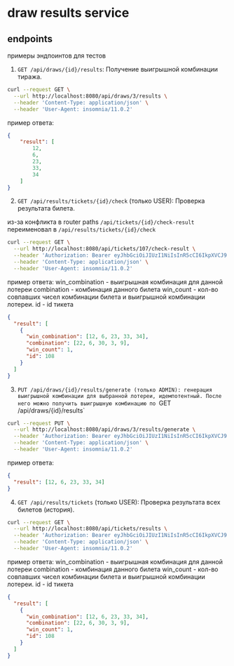 # draw results service

## endpoints

примеры эндпоинтов для тестов

1. `GET /api/draws/{id}/results`: Получение выигрышной комбинации тиража.

```bash
curl --request GET \
  --url http://localhost:8080/api/draws/3/results \
  --header 'Content-Type: application/json' \
  --header 'User-Agent: insomnia/11.0.2'
```

пример ответа:

```JSON
{
	"result": [
		12,
		6,
		23,
		33,
		34
	]
}
```

2. `GET /api/results/tickets/{id}/check` (только USER): Проверка результата билета.

из-за конфликта в router paths `/api/tickets/{id}/check-result` переименовал в `/api/results/tickets/{id}/check`

```bash
curl --request GET \
  --url http://localhost:8080/api/tickets/107/check-result \
  --header 'Authorization: Bearer eyJhbGciOiJIUzI1NiIsInR5cCI6IkpXVCJ9' \
  --header 'Content-Type: application/json' \
  --header 'User-Agent: insomnia/11.0.2'
```

пример ответа:
win_combination - выигрышная комбинация для данной лотереи
combination - комбинация данного билета
win_count - кол-во совпавших чисел комбинации билета и выигрышной комбинации лотереи.
id - id тикета

```json
{
  "result": [
    {
      "win_combination": [12, 6, 23, 33, 34],
      "combination": [22, 6, 30, 3, 9],
      "win_count": 1,
      "id": 108
    }
  ]
}
```

3.  `PUT /api/draws/{id}/results/generate (только ADMIN): генерация выигрышной комбинации для выбранной лотереи, идемпотентный. После него можно получить выигрышную комбинацию по `GET /api/draws/{id}/results`

```bash
curl --request PUT \
  --url http://localhost:8080/api/draws/3/results/generate \
  --header 'Authorization: Bearer eyJhbGciOiJIUzI1NiIsInR5cCI6IkpXVCJ9' \
  --header 'Content-Type: application/json' \
  --header 'User-Agent: insomnia/11.0.2'
```

пример ответа:

```json
{
  "result": [12, 6, 23, 33, 34]
}
```

4. `GET /api/results/tickets` (только USER): Проверка результата всех билетов (история).

```bash
curl --request GET \
  --url http://localhost:8080/api/tickets/results \
  --header 'Authorization: Bearer eyJhbGciOiJIUzI1NiIsInR5cCI6IkpXVCJ9.eyJzdWIiOiJ7XCJpZFwiOjMsXCJuYW1lXCI6XCJzYXNoYVwiLFwidXNlcm5hbWVcIjpcImtzbHZcIixcImVtYWlsXCI6XCJ0ZXN0QG1haWwubmV0XCIsXCJhZG1pblwiOmZhbHNlfSIsImV4cCI6MTc0NjQ0OTkyNywiaWF0IjoxNzQ2NDI4MzI3fQ.8Wffh43AKNnuDn-qdPMWyS62d0TQsP-Mlji6A1Bryo0' \
  --header 'Content-Type: application/json' \
  --header 'User-Agent: insomnia/11.0.2'
```

пример ответа:
win_combination - выигрышная комбинация для данной лотереи
combination - комбинация данного билета
win_count - кол-во совпавших чисел комбинации билета и выигрышной комбинации лотереи.
id - id тикета

```json
{
  "result": [
    {
      "win_combination": [12, 6, 23, 33, 34],
      "combination": [22, 6, 30, 3, 9],
      "win_count": 1,
      "id": 108
    }
  ]
}
```

